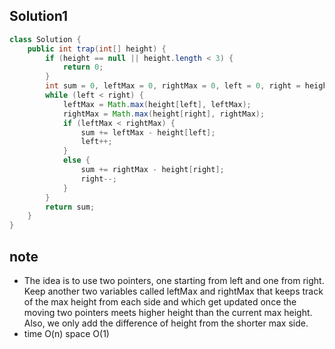 ## Solution1
``` java
class Solution {
    public int trap(int[] height) {
        if (height == null || height.length < 3) {
            return 0;
        }
        int sum = 0, leftMax = 0, rightMax = 0, left = 0, right = height.length - 1;
        while (left < right) {
            leftMax = Math.max(height[left], leftMax);
            rightMax = Math.max(height[right], rightMax);
            if (leftMax < rightMax) {
                sum += leftMax - height[left];
                left++;
            }
            else {
                sum += rightMax - height[right];
                right--;
            }
        }
        return sum;
    }
}
```

## note
* The idea is to use two pointers, one starting from left and one from right. Keep another two variables called leftMax and 
rightMax that keeps track of the max height from each side and which get updated once the moving two pointers meets higher 
height than the current max height. Also, we only add the difference of height from the shorter max side. 
* time O(n) space O(1)
